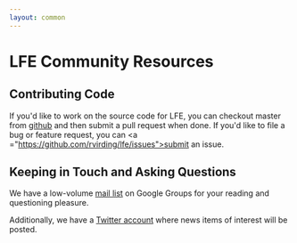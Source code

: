 ```yaml
---
layout: common
---
```


# LFE Community Resources

## Contributing Code

If you'd like to work on the source code for LFE, you can checkout master from
<a href="https://github.com/rvirding/lfe">github</a> and then submit a pull
request when done. If you'd like to file a bug or feature request, you can
<a ="https://github.com/rvirding/lfe/issues">submit an issue</a>.

## Keeping in Touch and Asking Questions

We have a low-volume
<a href="http://groups.google.com/group/lisp-flavoured-erlang">mail list</a> on
Google Groups for your reading and questioning pleasure.

Additionally, we have a <a href="https://twitter.com/ErlangLisp">Twitter
account</a> where news items of interest will be posted.
